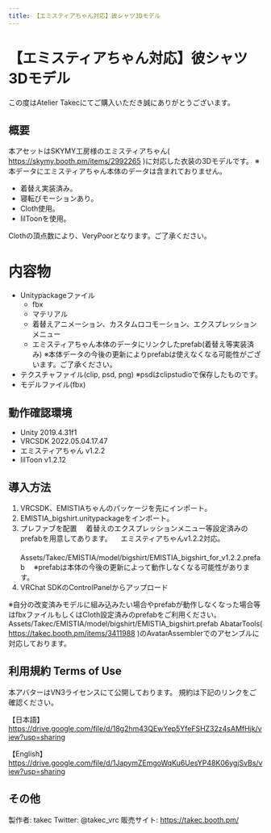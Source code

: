 ```yaml
---
title: 【エミスティアちゃん対応】彼シャツ3Dモデル
---
```


# 【エミスティアちゃん対応】彼シャツ3Dモデル
この度はAtelier Takecにてご購入いただき誠にありがとうございます。

## 概要
本アセットはSKYMY工房様のエミスティアちゃん( https://skymy.booth.pm/items/2992265 )に対応した衣装の3Dモデルです。
※本データにエミスティアちゃん本体のデータは含まれておりません。

* 着替え実装済み。
* 寝転びモーションあり。
* Cloth使用。
* lilToonを使用。

Clothの頂点数により、VeryPoorとなります。ご了承ください。

# 内容物
* Unitypackageファイル
  - fbx
  - マテリアル
  - 着替えアニメーション、カスタムロコモーション、エクスプレッションメニュー
  - エミスティアちゃん本体のデータにリンクしたprefab(着替え等実装済み) ※本体データの今後の更新によりprefabは使えなくなる可能性がございます。ご了承ください。
* テクスチャファイル(clip, psd, png) ※psdはclipstudioで保存したものです。
* モデルファイル(fbx)

## 動作確認環境
* Unity 2019.4.31f1
* VRCSDK 2022.05.04.17.47
* エミスティアちゃん v1.2.2
* lilToon v1.2.12

## 導入方法
1. VRCSDK、EMISTIAちゃんのパッケージを先にインポート。
2. EMISTIA_bigshirt.unitypackageをインポート。
3. プレファブを配置
　着替えのエクスプレッションメニュー等設定済みのprefabを用意してあります。
　エミスティアちゃんv1.2.2対応。
　Assets/Takec/EMISTIA/model/bigshirt/EMISTIA_bigshirt_for_v1.2.2.prefab
　※prefabは本体の今後の更新によって動作しなくなる可能性があります。
4. VRChat SDKのControlPanelからアップロード

※自分の改変済みモデルに組み込みたい場合やprefabが動作しなくなった場合等はfbxファイルもしくはCloth設定済みのprefabをご利用ください。
Assets/Takec/EMISTIA/model/bigshirt/EMISTIA_bigshirt.prefab
AbatarTools( https://takec.booth.pm/items/3411988 )のAvatarAssemblerでのアセンブルに対応しております。

## 利用規約 Terms of Use
本アバターはVN3ライセンスにて公開しております。
規約は下記のリンクをご確認ください。

【日本語】
https://drive.google.com/file/d/18g2hm43QEwYep5YfeFSHZ32z4sAMfHjk/view?usp=sharing

【English】
https://drive.google.com/file/d/1JapymZEmgoWqKu6UesYP48K06ygjSvBs/view?usp=sharing

## その他
製作者: takec
Twitter: @takec_vrc
販売サイト: https://takec.booth.pm/